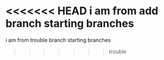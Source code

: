 <<<<<<< HEAD
i am from add branch starting branches
=======
i am from trouble branch starting branches
>>>>>>> trouble
